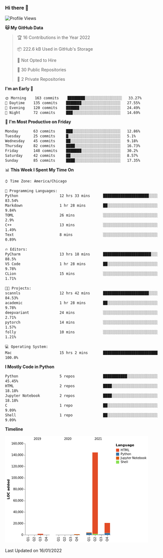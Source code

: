 ### Hi there 👋

<!--
**cauliyang/cauliyang** is a ✨ _special_ ✨ repository because its `README.md` (this file) appears on your GitHub profile.

Here are some ideas to get you started:

- 🔭 I’m currently working on ...
- 🌱 I’m currently learning ...
- 👯 I’m looking to collaborate on ...
- 🤔 I’m looking for help with ...
- 💬 Ask me about ...
- 📫 How to reach me: ...
- 😄 Pronouns: ...
- ⚡ Fun fact: ...
-->

<!--START_SECTION:waka-->
![Profile Views](http://img.shields.io/badge/Profile%20Views-1-blue)

**🐱 My GitHub Data** 

> 🏆 16 Contributions in the Year 2022
 > 
> 📦 222.6 kB Used in GitHub's Storage 
 > 
> 🚫 Not Opted to Hire
 > 
> 📜 30 Public Repositories 
 > 
> 🔑 2 Private Repositories  
 > 
**I'm an Early 🐤** 

```text
🌞 Morning    163 commits    ████████░░░░░░░░░░░░░░░░░   33.27% 
🌆 Daytime    135 commits    ███████░░░░░░░░░░░░░░░░░░   27.55% 
🌃 Evening    120 commits    ██████░░░░░░░░░░░░░░░░░░░   24.49% 
🌙 Night      72 commits     ███░░░░░░░░░░░░░░░░░░░░░░   14.69%

```
📅 **I'm Most Productive on Friday** 

```text
Monday       63 commits     ███░░░░░░░░░░░░░░░░░░░░░░   12.86% 
Tuesday      25 commits     █░░░░░░░░░░░░░░░░░░░░░░░░   5.1% 
Wednesday    45 commits     ██░░░░░░░░░░░░░░░░░░░░░░░   9.18% 
Thursday     82 commits     ████░░░░░░░░░░░░░░░░░░░░░   16.73% 
Friday       148 commits    ███████░░░░░░░░░░░░░░░░░░   30.2% 
Saturday     42 commits     ██░░░░░░░░░░░░░░░░░░░░░░░   8.57% 
Sunday       85 commits     ████░░░░░░░░░░░░░░░░░░░░░   17.35%

```


📊 **This Week I Spent My Time On** 

```text
⌚︎ Time Zone: America/Chicago

💬 Programming Languages: 
Python                   12 hrs 33 mins      █████████████████████░░░░   83.54% 
Markdown                 1 hr 28 mins        ██░░░░░░░░░░░░░░░░░░░░░░░   9.84% 
TOML                     26 mins             ░░░░░░░░░░░░░░░░░░░░░░░░░   2.9% 
C++                      13 mins             ░░░░░░░░░░░░░░░░░░░░░░░░░   1.49% 
Text                     8 mins              ░░░░░░░░░░░░░░░░░░░░░░░░░   0.89%

🔥 Editors: 
PyCharm                  13 hrs 18 mins      ██████████████████████░░░   88.5% 
VS Code                  1 hr 28 mins        ██░░░░░░░░░░░░░░░░░░░░░░░   9.78% 
CLion                    15 mins             ░░░░░░░░░░░░░░░░░░░░░░░░░   1.71%

🐱‍💻 Projects: 
scannls                  12 hrs 42 mins      █████████████████████░░░░   84.53% 
academic                 1 hr 28 mins        ██░░░░░░░░░░░░░░░░░░░░░░░   9.78% 
deepvariant              24 mins             ░░░░░░░░░░░░░░░░░░░░░░░░░   2.71% 
pytorch                  14 mins             ░░░░░░░░░░░░░░░░░░░░░░░░░   1.57% 
folly                    10 mins             ░░░░░░░░░░░░░░░░░░░░░░░░░   1.21%

💻 Operating System: 
Mac                      15 hrs 2 mins       █████████████████████████   100.0%

```

**I Mostly Code in Python** 

```text
Python                   5 repos             ███████████░░░░░░░░░░░░░░   45.45% 
HTML                     2 repos             ████░░░░░░░░░░░░░░░░░░░░░   18.18% 
Jupyter Notebook         2 repos             ████░░░░░░░░░░░░░░░░░░░░░   18.18% 
C                        1 repo              ██░░░░░░░░░░░░░░░░░░░░░░░   9.09% 
Shell                    1 repo              ██░░░░░░░░░░░░░░░░░░░░░░░   9.09%

```


**Timeline**

![Chart not found](https://raw.githubusercontent.com/cauliyang/cauliyang/main/charts/bar_graph.png) 


 Last Updated on 16/01/2022
<!--END_SECTION:waka-->
